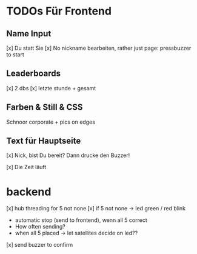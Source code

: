 # TODOs Für Frontend

## Name Input
[x] Du statt Sie 
[x] No nickname bearbeiten, rather just page: pressbuzzer to start
## Leaderboards

[x] 2 dbs 
[x] letzte stunde + gesamt

## Farben & Still & CSS
Schnoor corporate + pics on edges
## Text für Hauptseite

[x] Nick, bist Du bereit? Dann drucke den Buzzer!

[x] Die Zeit läuft

# backend

[x] hub threading for 5 not none
[x] if 5 not none -> led green / red blink
- automatic stop (send to frontend), wenn all 5 correct
- How often sending? 
- when all 5 placed -> let satellites decide on led??

[x] send buzzer to confirm
